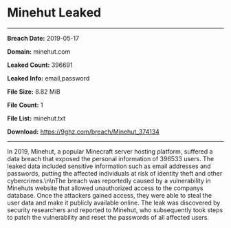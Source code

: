 # Minehut Leaked

------------
**Breach Date:** 2019-05-17

**Domain:** minehut.com

**Leaked Count:** 396691

**Leaked Info:** email,password

**File Size:** 8.82 MiB

**File Count:** 1

**File List:** minehut.txt

**Download:** https://9ghz.com/breach/Minehut_374134

------------
In 2019, Minehut, a popular Minecraft server hosting platform, suffered a data breach that exposed the personal information of 396533 users. The leaked data included sensitive information such as email addresses and passwords, putting the affected individuals at risk of identity theft and other cybercrimes.\n\nThe breach was reportedly caused by a vulnerability in Minehuts website that allowed unauthorized access to the companys database. Once the attackers gained access, they were able to steal the user data and make it publicly available online. The leak was discovered by security researchers and reported to Minehut, who subsequently took steps to patch the vulnerability and reset the passwords of all affected users.
